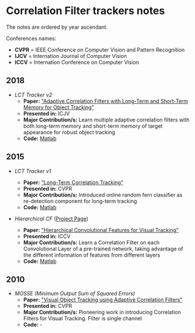 # Correlation Filter trackers notes

The notes are ordered by year ascendant.

Conferences names:
* __CVPR__ = IEEE Conference on Computer Vision and Pattern Recognition
* __IJCV__ = Internation Journal of Computer Vision
* __ICCV__ = Internation Conference on Computer Vision

## 2018
	
* _LCT Tracker v2_
	* __Paper:__ ["Adaptive Correlation Filters with Long-Term and Short-Term Memory for Object Tracking"](https://drive.google.com/open?id=0B8-i_hZvGyZNb2I2aVVxbmpWZmM)
	* __Presented in:__ ICJV
	* __Major Contribution/s:__ Learn multiple adaptive correlation filters with both long-term memory and short-term memory of target appearance for robust object tracking
	* __Code:__ [Matlab](https://github.com/chaoma99/lct-tracker) 

## 2015

* _LCT Tracker v1_
	* __Paper:__ ["Long-Term Correlation Tracking"](http://www.cv-foundation.org/openaccess/content_cvpr_2015/papers/Ma_Long-Term_Correlation_Tracking_2015_CVPR_paper.pdf)
	* __Presented in:__ CVPR
	* __Major Contribution/s:__ Introduced online random fern classifier as re-detection component for long-term tracking
	* __Code:__ [Matlab](https://github.com/chaoma99/lct-tracker) 

* _Hierarchical CF_ ([Project Page](https://sites.google.com/site/chaoma99/iccv15-tracking))
	* __Paper:__ ["Hierarchical Convolutional Features for Visual Tracking"](https://drive.google.com/file/d/0B8-i_hZvGyZNZS1YV2tvSDVTeE0/view?usp=sharing)
	* __Presented in:__ ICCV
	* __Major Contribution/s:__ Learn a Correlation Filter on each Convolutional Layer of a pre-trained network, taking advantage of the different information of features from different layers
	* __Code:__ [Matlab](https://github.com/jbhuang0604/CF2) 

## 2010

* _MOSSE (Minimum Output Sum of Squared Errors)_
	* __Paper:__ ["Visual Object Tracking using Adaptive Correlation Filters"](http://www.cs.colostate.edu/~vision/publications/bolme_cvpr10.pdf)
	* __Presented in:__ CVPR
	* __Major Contribution/s:__ Pioneering work in introducing Correlation Filters for Visual Tracking. Filter is single channel
	* __Code:__ -

